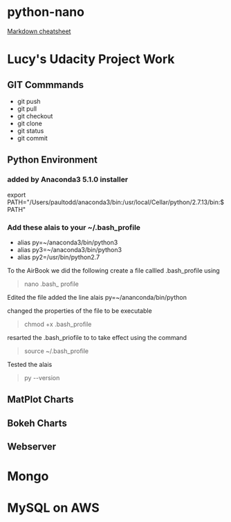 # python-nano

[Markdown cheatsheet](https://github.com/adam-p/markdown-here/wiki/Markdown-Cheatsheet)

# Lucy's Udacity Project Work

## GIT Commmands

* git push
* git pull
* git checkout
* git clone
* git status
* git commit

## Python Environment
### added by Anaconda3 5.1.0 installer
export PATH="/Users/paultodd/anaconda3/bin:/usr/local/Cellar/python/2.7.13/bin:$PATH"

### Add these alais to your ~/.bash_profile 
* alias py=~/anaconda3/bin/python3
* alias py3=~/anaconda3/bin/python3
* alias py2=/usr/bin/python2.7

To the AirBook we did the following
create a file callled .bash_profile using 
> nano .bash_ profile

Edited the file
added the line
alais py=~/ananconda/bin/python

changed the properties of the file to be executable
> chmod +x .bash_profile

resarted the .bash_priofile to to take effect using the command

> source ~/.bash_profile

Tested the alais

> py --version

## MatPlot Charts

## Bokeh Charts

## Webserver

# Mongo

# MySQL on AWS

